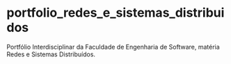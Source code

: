 # portfolio_redes_e_sistemas_distribuidos
Portfólio Interdisciplinar da Faculdade de Engenharia de Software, matéria Redes e Sistemas Distribuídos. 
